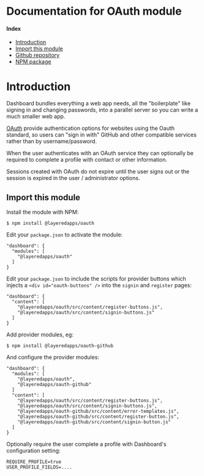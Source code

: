 # Documentation for OAuth module

#### Index

- [Introduction](#introduction)
- [Import this module](#import-this-module)
- [Github repository](https://github.com/layeredapps/maxmind-geoip)
- [NPM package](https://npmjs.org/layeredapps/maxmind-geoip)

# Introduction

Dashboard bundles everything a web app needs, all the "boilerplate" like signing in and changing passwords, into a parallel server so you can write a much smaller web app.

[OAuth](https://www.maxmind.com/en/home) provide authentication options for websites using the Oauth standard, so users can "sign in with" GitHub and other compatible services rather than by username/password.

When the user authenticates with an OAuth service they can optionally be required to complete a profile with contact or other information.

Sessions created with OAuth do not expire until the user signs out or the session is expired in the user / administrator options.

## Import this module

Install the module with NPM:

    $ npm install @layeredapps/oauth

Edit your `package.json` to activate the module:

    "dashboard": {
      "modules": [
        "@layeredapps/oauth"
      ]
    }

Edit your `package.json` to include the scripts for provider buttons which injects a `<div id="oauth-buttons" />` into the `signin` and `register` pages:

    "dashboard": {
      "content": [
        "@layeredapps/oauth/src/content/register-buttons.js",
        "@layeredapps/oauth/src/content/signin-buttons.js"
      ]
    }
    
Add provider modules, eg:

    $ npm install @layeredapps/oauth-github

And configure the provider modules:

    "dashboard": {
      "modules": [
        "@layeredapps/oauth",
        "@layeredapps/oauth-github"
      ]
      "content": [
        "@layeredapps/oauth/src/content/register-buttons.js",
        "@layeredapps/oauth/src/content/signin-buttons.js",
        "@layeredapps/oauth-github/src/content/error-templates.js",
        "@layeredapps/oauth-github/src/content/register-button.js",
        "@layeredapps/oauth-github/src/content/signin-button.js"
      ]
    }

Optionally require the user complete a profile with Dashboard's configuration setting:

    REQUIRE_PROFILE=true
    USER_PROFILE_FIELDS=....
